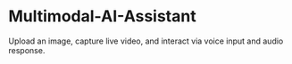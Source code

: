 # Multimodal-AI-Assistant
Upload an image, capture live video, and interact via voice input and audio response.
